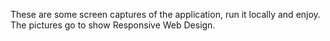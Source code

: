 These are some screen captures of the application, run it locally and enjoy.
The pictures go to show Responsive Web Design.
